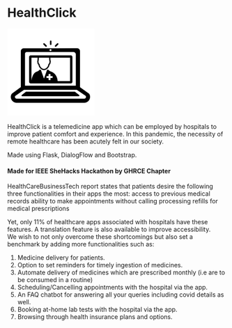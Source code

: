 # HealthClick 

![alt text](https://github.com/sdsg01/Health-Click/blob/master/static/img/favicon.png?raw=true)

HealthClick is a telemedicine app which can be employed by hospitals to improve patient comfort and experience. In this pandemic, the necessity of remote healthcare has been acutely felt in our society.

Made using Flask, DialogFlow and Bootstrap.

#### Made for IEEE SheHacks Hackathon by GHRCE Chapter 

HealthCareBusinessTech report states that patients desire the following three functionalities in their apps the most: 
access to previous medical records
ability to make appointments without calling
processing refills for medical prescriptions

Yet, only 11% of healthcare apps associated with hospitals have these features. A translation feature is also available to improve accessibility.  
We wish to not only overcome these shortcomings but also set a benchmark by adding more functionalities such as:

1. Medicine delivery for patients.
2. Option to set reminders for timely ingestion of medicines.
3. Automate delivery of medicines which are prescribed monthly (i.e are to be consumed in a routine)
4. Scheduling/Cancelling appointments with the hospital via the app.
5. An FAQ chatbot for answering all your queries including covid details as well.
6. Booking at-home lab tests with the hospital via the app.
7. Browsing through health insurance plans and options.

